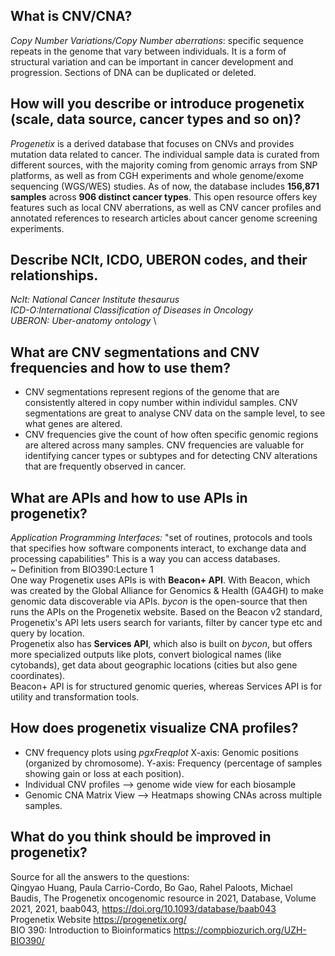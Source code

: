 ## What is CNV/CNA? 
*Copy Number Variations/Copy Number aberrations*: specific sequence repeats in the genome that vary between individuals. It is a form of structural variation and can be important in cancer development and progression. Sections of DNA can be duplicated or deleted. 
## How will you describe or introduce progenetix (scale, data source, cancer types and so on)?
*Progenetix* is a derived database that focuses on CNVs and provides mutation data related to cancer. The individual sample data is curated from different sources, with the majority coming from genomic arrays from SNP platforms, as well as from CGH experiments and whole genome/exome sequencing (WGS/WES) studies. As of now, the database includes **156,871 samples** across **906 distinct cancer types**. This open resource offers key features such as local CNV aberrations, as 
well as CNV cancer profiles and annotated references to research articles about cancer genome screening experiments.
## Describe NCIt, ICDO, UBERON codes, and their relationships.
*NcIt: National Cancer Institute thesaurus* \
*ICD-O:International Classification of Diseases in Oncology* \
*UBERON: Uber-anatomy ontology* \
## What are CNV segmentations and CNV frequencies and how to use them?
- CNV segmentations represent regions of the genome that are consistently altered in copy number within individul samples. CNV segmentations are great to analyse CNV data on the sample level, to see what genes are altered.
- CNV frequencies give the count of how often specific genomic regions are altered across many samples. CNV frequencies are valuable for identifying cancer types or subtypes and for detecting CNV alterations that are frequently observed in cancer.
## What are APIs and how to use APIs in progenetix?
*Application Programming Interfaces:*
"set of routines, protocols and tools that specifies how software components interact, to exchange data and processing capabilities" This is a way you can access databases. \
~ Definition from BIO390:Lecture 1 \
One way Progenetix uses APIs is with **Beacon+ API**. With Beacon, which was created by the Global Alliance for Genomics & Health (GA4GH) to make genomic data discoverable via APIs. *bycon* is the open-source that then runs the APIs on the Progenetix website. Based on the Beacon v2 standard, Progenetix's API lets users search for variants, filter by cancer type etc and query by location. \
Progenetix also has **Services API**, which also is built on *bycon*, but offers more specialized outputs like plots, convert biological names (like cytobands), get data about geographic locations (cities but also gene coordinates).\
Beacon+ API is for structured genomic queries, whereas Services API is for utility and transformation tools.

## How does progenetix visualize CNA profiles?
- CNV frequency plots using *pgxFreqplot* 
X-axis: Genomic positions (organized by chromosome).
Y-axis: Frequency (percentage of samples showing gain or loss at each position).
- Individual CNV profiles --> genome wide view for each biosample
- Genomic CNA Matrix View --> Heatmaps showing CNAs across multiple samples.
## What do you think should be improved in progenetix?



Source for all the answers to the questions:\
Qingyao Huang, Paula Carrio-Cordo, Bo Gao, Rahel Paloots, Michael Baudis, The Progenetix oncogenomic resource in 2021, Database, Volume 2021, 2021, baab043, <https://doi.org/10.1093/database/baab043> \
Progenetix Website <https://progenetix.org/> \
BIO 390: Introduction to Bioinformatics <https://compbiozurich.org/UZH-BIO390/>


